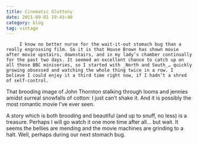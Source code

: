 ```yaml
---
title: Cinematic Gluttony
date: 2011-09-01 19:43:40
category: blog
tag: vintage
---
```

         I know no better nurse for the wait-it-out stomach bug than a really engrossing film. So it is that House Brown has shown movie after movie upstairs, downstairs, and in my lady’s chamber continually for the past two days. It seemed an excellent chance to catch up on all those BBC miniseries, so I started with _North and South_… quickly growing obsessed and watching the whole thing twice in a row. I believe I could enjoy it a third time right now, if I hadn’t a shred of self-control. 

 That brooding image of John Thornton stalking through looms and jennies amidst surreal snowfalls of cotton: I just can’t shake it. And it is possibly the most romantic movie I’ve ever seen. 

 A story which is both brooding and beautiful (and up to snuff, no less) is a treasure. Perhaps I will go watch it one more time after all… but wait. It seems the bellies are mending and the movie machines are grinding to a halt. Well, perhaps during our next stomach bug. 